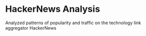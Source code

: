 # HackerNews Analysis
Analyzed patterns of popularity and traffic on the technology link aggregator HackerNews
